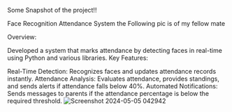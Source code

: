 Some Snapshot of the project!!

Face Recognition Attendance System
the Following pic is of my fellow mate

Overview:

Developed a system that marks attendance by detecting faces in real-time using Python and various libraries.
Key Features:

Real-Time Detection: Recognizes faces and updates attendance records instantly.
Attendance Analysis: Evaluates attendance, provides standings, and sends alerts if attendance falls below 40%.
Automated Notifications: Sends messages to parents if the attendance percentage is below the required threshold.
![Screenshot 2024-05-05 042942](https://github.com/user-attachments/assets/1fc3f657-cf52-4fc1-8431-d2a0ceb94672)
